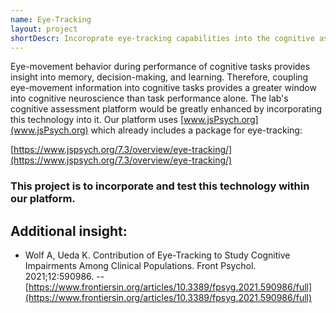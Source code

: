 ```yaml
---
name: Eye-Tracking
layout: project
shortDescr: Incoroprate eye-tracking capabilities into the cognitive assessment platform
---
```


Eye-movement behavior during performance of cognitive tasks provides insight into memory, decision-making, and learning. Therefore, coupling eye-movement information into cognitive tasks provides a greater window into cognitive neuroscience than task performance alone. The lab's cognitive assessment platform would be greatly enhanced by incorporating this technology into it. Our platform uses [www.jsPsych.org](www.jsPsych.org) which already includes a package for eye-tracking:

[https://www.jspsych.org/7.3/overview/eye-tracking/](https://www.jspsych.org/7.3/overview/eye-tracking/)

### This project is to incorporate and test this technology within our platform.

## Additional insight:
- Wolf A, Ueda K. Contribution of Eye-Tracking to Study Cognitive Impairments Among Clinical Populations. Front Psychol. 2021;12:590986.
-- [https://www.frontiersin.org/articles/10.3389/fpsyg.2021.590986/full](https://www.frontiersin.org/articles/10.3389/fpsyg.2021.590986/full)